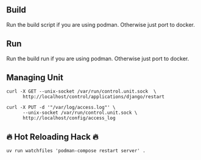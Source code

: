 ## Build

Run the build script if you are using podman. Otherwise just port to docker.

## Run

Run the build run if you are using podman. Otherwise just port to docker.

## Managing Unit

```console
curl -X GET --unix-socket /var/run/control.unit.sock  \
      http://localhost/control/applications/django/restart

curl -X PUT -d '"/var/log/access.log"' \
      --unix-socket /var/run/control.unit.sock \
      http://localhost/config/access_log
```
 
## 🔥 Hot Reloading Hack 🔥

```console
uv run watchfiles 'podman-compose restart server' .
```